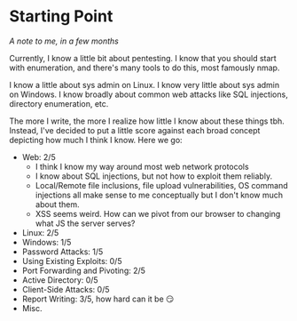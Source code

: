 # Starting Point

*A note to me, in a few months*

Currently, I know a little bit about pentesting. I know that you should start with enumeration, and there's many tools to do this, most famously nmap.

I know a little about sys admin on Linux. I know very little about sys admin on Windows. I know broadly about common web attacks like SQL injections, directory enumeration, etc.

The more I write, the more I realize how little I know about these things tbh. Instead, I've decided to put a little score against each broad concept depicting how much I think I know. Here we go:

- Web: 2/5
    - I think I know my way around most web network protocols
    - I know about SQL injections, but not how to exploit them reliably.
    - Local/Remote file inclusions, file upload vulnerabilities, OS command injections all make sense to me conceptually but I don't know much about them.
    - XSS seems weird. How can we pivot from our browser to changing what JS the server serves?
- Linux: 2/5
- Windows: 1/5
- Password Attacks: 1/5
- Using Existing Exploits: 0/5
- Port Forwarding and Pivoting: 2/5
- Active Directory: 0/5
- Client-Side Attacks: 0/5
- Report Writing: 3/5, how hard can it be :smirk:
- Misc.

